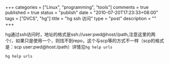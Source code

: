 +++
categories = ["Linux", "programming", "tools"]
comments = true
published = true
status = "publish"
date = "2010-07-20T17:23:33+08:00"
tags = ["DVCS", "hg"]
title = "hg ssh 访问"
type = "post"
description = ""
+++


hg通过ssh访问时，地址的格式是ssh://user:pwd@host//path,注意这里的两个/，如果只是使用一个，则找不到repo，这个与scp等的方式不一样（scp的格式是：scp user:pwd@host:/path）详情见`hg help urls`

```sh
hg help urls
```
<!--more-->